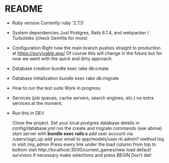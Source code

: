 # README

* Ruby version
Currently ruby '2.7.5'

* System dependencies
Just Postgres, Rails 6.1.4, and webpacker / Turbolinks (check Gemfile for more)

* Configuration
Right now the main branch pushes straight to production at https://survivable.app/
Of course this will change in the future but for now we went with the quick and dirty approach.

* Database creation
bundle exec rake db:create

* Database initialization
bundle exec rake db:migrate

* How to run the test suite
Work in progress

* Services (job queues, cache servers, search engines, etc.)
no extra services at the moment.

* Run this in DEV

  Clone the project. 
  Set your local postgres database details in config/database.yml
  run the create and migrate commands (see above)
  start server with **bundle exec rails s**
  add user account via /users/sign_up
  add your email to app/models/user.rb admin? method
  log in
  visit /my_admin
  Press every link under the load column from top to bottom
  visit http://localhost:3000/current_games/new
  load default survivors if necessary
  make selections and press BEGIN
  Don't die!

